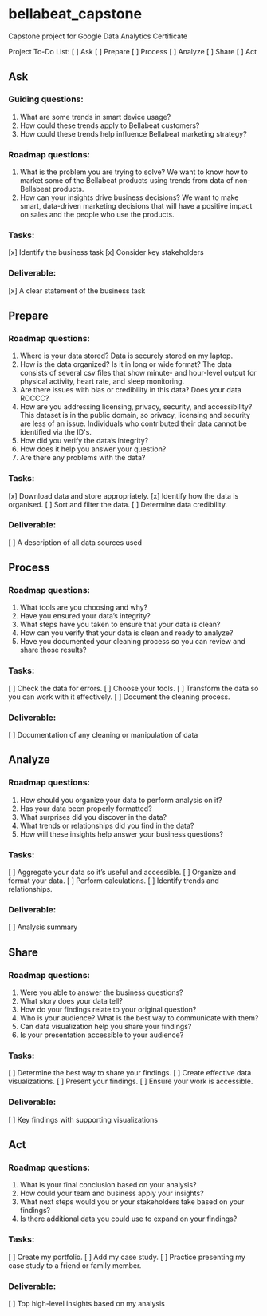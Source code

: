 # bellabeat_capstone
Capstone project for Google Data Analytics Certificate

Project To-Do List:
[ ] Ask
[ ] Prepare
[ ] Process
[ ] Analyze
[ ] Share
[ ] Act

## Ask

### Guiding questions:
1. What are some trends in smart device usage?
2. How could these trends apply to Bellabeat customers?
3. How could these trends help influence Bellabeat marketing strategy?

### Roadmap questions:
1. What is the problem you are trying to solve?
    We want to know how to market some of the Bellabeat products using trends from data of non-Bellabeat products.
2. How can your insights drive business decisions?
    We want to make smart, data-driven marketing decisions that will have a positive impact on sales and the people who use the products.

### Tasks:
[x] Identify the business task
[x] Consider key stakeholders

### Deliverable:
[x] A clear statement of the business task

## Prepare

### Roadmap questions:
1. Where is your data stored?
    Data is securely stored on my laptop.
2. How is the data organized? Is it in long or wide format?
    The data consists of several csv files that show minute- and hour-level output for physical activity, heart rate, and sleep monitoring.
3. Are there issues with bias or credibility in this data? Does your data ROCCC?
4. How are you addressing licensing, privacy, security, and accessibility?
    This dataset is in the public domain, so privacy, licensing and security are less of an issue. Individuals who contributed their data cannot be identified via the ID's.
5. How did you verify the data’s integrity?
6. How does it help you answer your question?
7. Are there any problems with the data?

### Tasks:
[x] Download data and store appropriately.
[x] Identify how the data is organised.
[ ] Sort and filter the data.
[ ] Determine data credibility.

### Deliverable:
[ ] A description of all data sources used

## Process

### Roadmap questions:
1. What tools are you choosing and why?
2. Have you ensured your data’s integrity?
3. What steps have you taken to ensure that your data is clean?
4. How can you verify that your data is clean and ready to analyze?
5. Have you documented your cleaning process so you can review and share those results?

### Tasks:
[ ] Check the data for errors.
[ ] Choose your tools.
[ ] Transform the data so you can work with it effectively.
[ ] Document the cleaning process.

### Deliverable:
[ ] Documentation of any cleaning or manipulation of data

## Analyze

### Roadmap questions:
1. How should you organize your data to perform analysis on it?
2. Has your data been properly formatted?
3. What surprises did you discover in the data?
4. What trends or relationships did you find in the data?
5. How will these insights help answer your business questions?

### Tasks:
[ ] Aggregate your data so it’s useful and accessible.
[ ] Organize and format your data.
[ ] Perform calculations.
[ ] Identify trends and relationships.

### Deliverable:
[ ] Analysis summary

## Share

### Roadmap questions:
1. Were you able to answer the business questions?
2. What story does your data tell?
3. How do your findings relate to your original question?
4. Who is your audience? What is the best way to communicate with them?
5. Can data visualization help you share your findings?
6. Is your presentation accessible to your audience?

### Tasks:
[ ] Determine the best way to share your findings.
[ ] Create effective data visualizations.
[ ] Present your findings.
[ ] Ensure your work is accessible.

### Deliverable:
[ ] Key findings with supporting visualizations

## Act

### Roadmap questions:
1. What is your final conclusion based on your analysis?
2. How could your team and business apply your insights?
3. What next steps would you or your stakeholders take based on your findings?
4. Is there additional data you could use to expand on your findings?

### Tasks:
[ ] Create my portfolio.
[ ] Add my case study.
[ ] Practice presenting my case study to a friend or family member.

### Deliverable:
[ ] Top high-level insights based on my analysis
